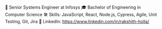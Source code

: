 🚀 Senior Systems Engineer at Infosys
🎓 Bachelor of Engineering in Computer Science
🛠️ Skills: JavaScript, React, Node.js, Cypress, Agile, Unit Testing, Git, Jira
🔗 LinkedIn: https://www.linkedin.com/in/rakshith-holla/

<!---
RakshithHolla/RakshithHolla is a ✨ special ✨ repository because its `README.md` (this file) appears on your GitHub profile.
You can click the Preview link to take a look at your changes.
--->
